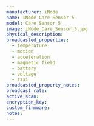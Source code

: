 ```yaml
---
manufacturer: iNode
name: iNode Care Sensor 5
model: Care Sensor 5
image: iNode_Care_Sensor_5.jpg
physical_description:
broadcasted_properties:
  - temperature
  - motion
  - acceleration
  - magnetic field
  - battery
  - voltage
  - rssi
broadcasted_property_notes:
broadcast_rate:
active_scan:
encryption_key:
custom_firmware:
notes:
---
```

